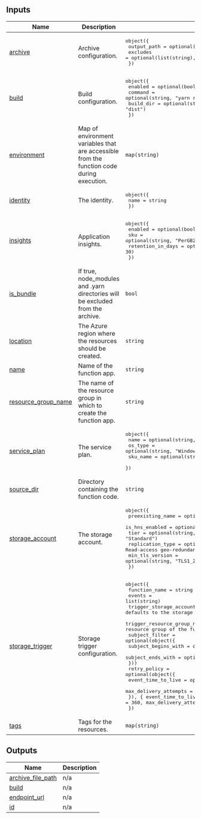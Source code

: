 ## Inputs

| Name | Description | Type | Default | Required |
|------|-------------|------|---------|:--------:|
| <a name="input_archive"></a> [archive](#input\_archive) | Archive configuration. | <pre>object({<br>    output_path = optional(string, null)<br>    excludes    = optional(list(string), [])<br>  })</pre> | `{}` | no |
| <a name="input_build"></a> [build](#input\_build) | Build configuration. | <pre>object({<br>    enabled   = optional(bool, true)<br>    command   = optional(string, "yarn run build")<br>    build_dir = optional(string, "dist")<br>  })</pre> | `{}` | no |
| <a name="input_environment"></a> [environment](#input\_environment) | Map of environment variables that are accessible from the function code during execution. | `map(string)` | `{}` | no |
| <a name="input_identity"></a> [identity](#input\_identity) | The identity. | <pre>object({<br>    name = string<br>  })</pre> | `null` | no |
| <a name="input_insights"></a> [insights](#input\_insights) | Application insights. | <pre>object({<br>    enabled           = optional(bool, true)<br>    sku               = optional(string, "PerGB2018")<br>    retention_in_days = optional(number, 30)<br>  })</pre> | `{}` | no |
| <a name="input_is_bundle"></a> [is\_bundle](#input\_is\_bundle) | If true, node\_modules and .yarn directories will be excluded from the archive. | `bool` | `false` | no |
| <a name="input_location"></a> [location](#input\_location) | The Azure region where the resources should be created. | `string` | n/a | yes |
| <a name="input_name"></a> [name](#input\_name) | Name of the function app. | `string` | n/a | yes |
| <a name="input_resource_group_name"></a> [resource\_group\_name](#input\_resource\_group\_name) | The name of the resource group in which to create the function app. | `string` | n/a | yes |
| <a name="input_service_plan"></a> [service\_plan](#input\_service\_plan) | The service plan. | <pre>object({<br>    name     = optional(string, null)<br>    os_type  = optional(string, "Windows")<br>    sku_name = optional(string, "Y1")<br>  })</pre> | `{}` | no |
| <a name="input_source_dir"></a> [source\_dir](#input\_source\_dir) | Directory containing the function code. | `string` | n/a | yes |
| <a name="input_storage_account"></a> [storage\_account](#input\_storage\_account) | The storage account. | <pre>object({<br>    preexisting_name = optional(string, null)<br>    is_hns_enabled   = optional(bool, false)<br>    tier             = optional(string, "Standard")<br>    replication_type = optional(string, "RAGRS") # Read-access geo-redundant storage (RA-GRS)<br>    min_tls_version  = optional(string, "TLS1_2")<br>  })</pre> | `{}` | no |
| <a name="input_storage_trigger"></a> [storage\_trigger](#input\_storage\_trigger) | Storage trigger configuration. | <pre>object({<br>    function_name                = string<br>    events                       = list(string)<br>    trigger_storage_account_name = optional(string) # defaults to the storage account of the function app<br>    trigger_resource_group_name  = optional(string) # defaults to the resource group of the function app<br>    subject_filter = optional(object({<br>      subject_begins_with = optional(string)<br>      subject_ends_with   = optional(string)<br>    }))<br>    retry_policy = optional(object({<br>      event_time_to_live    = optional(number, 360)<br>      max_delivery_attempts = optional(number, 1)<br>    }), { event_time_to_live = 360, max_delivery_attempts = 1 })<br>  })</pre> | `null` | no |
| <a name="input_tags"></a> [tags](#input\_tags) | Tags for the resources. | `map(string)` | `{}` | no |

## Outputs

| Name | Description |
|------|-------------|
| <a name="output_archive_file_path"></a> [archive\_file\_path](#output\_archive\_file\_path) | n/a |
| <a name="output_build"></a> [build](#output\_build) | n/a |
| <a name="output_endpoint_url"></a> [endpoint\_url](#output\_endpoint\_url) | n/a |
| <a name="output_id"></a> [id](#output\_id) | n/a |
